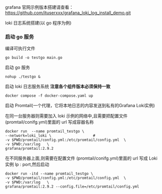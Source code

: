 
grafana 官网示例版本搭建请查看：https://github.com/ituserxxx/grafana_loki_log_install_demo.git

loki  日志系统搭建(以 go 程序为例)

### 启动 go 服务

编译可执行文件
```
go build -o testgo main.go
```

启动 go 服务
```
nohup ./testgo &
```

启动 loki 日志服务系统 **注意各个组件版本必须保持一致**
```
docker compose -f docker-compose.yaml up
```

启动 Promtail(一个代理，它将本地日志的内容发送到私有的Grafana Loki实例)

在同一台服务器则需要加入 loki 示例的网络中,且需要把配置文件 (promtail/conifg.yml)里面的 url 写成容器名称
```
docker run  --name promtail_testgo \
--network=loki_loki \                   # 
-v $PWD/promtail/config.yml:/etc/promtail/config.yml  \
-v $PWD:/var/log   \
grafana/promtail:2.9.2
```

在不同服务器上面,则需要在配置文件 (promtail/conifg.yml)里面的 url 写成 Loki 实例 Ip : port,然后启动
```
docker run -itd --name promtail_testgo \
-v $PWD/promtail/config.yml:/etc/promtail/config.yml  \
-v $PWD:/var/log   \
grafana/promtail:2.9.2 --config.file=/etc/promtail/config.yml
```

